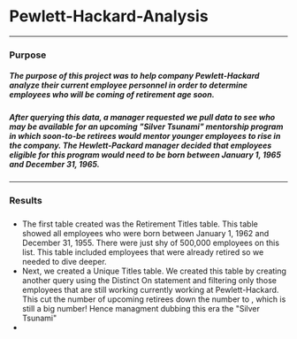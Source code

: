 # Pewlett-Hackard-Analysis
---
### Purpose
##### The purpose of this project was to help company Pewlett-Hackard analyze their current employee personnel in order to determine employees who will be coming of retirement age soon.
##### After querying this data, a manager requested we pull data to see who may be available for an upcoming "Silver Tsunami" mentorship program in which soon-to-be retirees would mentor younger employees to rise in the company. The Hewlett-Packard manager decided that employees eligible for this program would need to be born between January 1, 1965 and December 31, 1965.
---
### Results
##### 
* The first table created was the Retirement Titles table.  This table showed all employees who were born between January 1, 1962 and December 31, 1955. There were just shy of 500,000 employees on this list. This table included employees that were already retired so we needed to dive deeper.
* Next, we created a Unique Titles table. We created this table by creating another query using the Distinct On statement and filtering only those employees that are still working currently working at Pewlett-Hackard. This cut the number of upcoming retirees down the number to , which is still a big number! Hence managment dubbing this era the "Silver Tsunami"
* 
